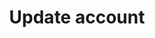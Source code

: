 ---
title: Update account
api:
  file: accounts.json
  operationId: update-account
deprecated: false
hidden: false
link:
  new_tab: false
metadata:
  robots: index
---